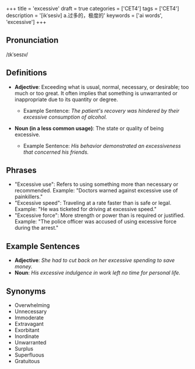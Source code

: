+++
title = 'excessive'
draft = true
categories = ['CET4']
tags = ['CET4']
description = '[ikˈsesiv] a.过多的，极度的'
keywords = ['ai words', 'excessive']
+++

## Pronunciation
/ɪkˈsesɪv/

## Definitions
- **Adjective**: Exceeding what is usual, normal, necessary, or desirable; too much or too great. It often implies that something is unwarranted or inappropriate due to its quantity or degree. 

  - Example Sentence: _The patient's recovery was hindered by their excessive consumption of alcohol._
  
- **Noun (in a less common usage)**: The state or quality of being excessive. 
  - Example Sentence: _His behavior demonstrated an excessiveness that concerned his friends._

## Phrases
- "Excessive use": Refers to using something more than necessary or recommended. Example: "Doctors warned against excessive use of painkillers."
- "Excessive speed": Traveling at a rate faster than is safe or legal. Example: "He was ticketed for driving at excessive speed."
- "Excessive force": More strength or power than is required or justified. Example: "The police officer was accused of using excessive force during the arrest."

## Example Sentences
- **Adjective**: _She had to cut back on her excessive spending to save money._
- **Noun**: _His excessive indulgence in work left no time for personal life._

## Synonyms
- Overwhelming
- Unnecessary
- Immoderate
- Extravagant
- Exorbitant
- Inordinate
- Unwarranted
- Surplus
- Superfluous
- Gratuitous
